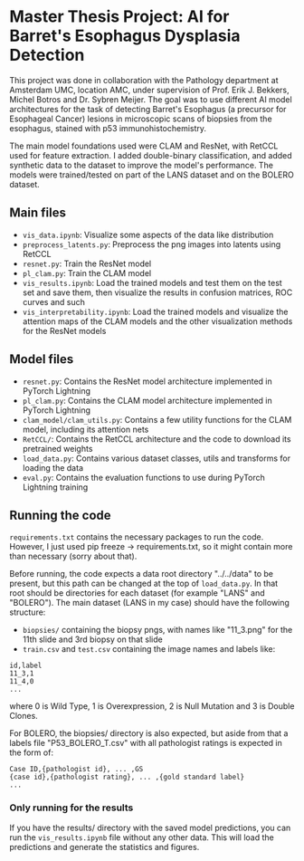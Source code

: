
# Master Thesis Project: AI for Barret's Esophagus Dysplasia Detection

This project was done in collaboration with the Pathology department at Amsterdam UMC, location AMC, under supervision of Prof. Erik J. Bekkers, Michel Botros and Dr. Sybren Meijer. The goal was to use different AI model architectures for the task of detecting Barret's Esophagus (a precursor for Esophageal Cancer) lesions in microscopic scans of biopsies from the esophagus, stained with p53 immunohistochemistry.

The main model foundations used were CLAM and ResNet, with RetCCL used for feature extraction. I added double-binary classification, and added synthetic data to the dataset to improve the model's performance. The models were trained/tested on part of the LANS dataset and on the BOLERO dataset.

## Main files
- `vis_data.ipynb`: Visualize some aspects of the data like distribution
- `preprocess_latents.py`: Preprocess the png images into latents using RetCCL
- `resnet.py`: Train the ResNet model
- `pl_clam.py`: Train the CLAM model
- `vis_results.ipynb`: Load the trained models and test them on the test set and save them, then visualize the results in confusion matrices, ROC curves and such
- `vis_interpretability.ipynb`: Load the trained models and visualize the attention maps of the CLAM models and the other visualization methods for the ResNet models

## Model files
- `resnet.py`: Contains the ResNet model architecture implemented in PyTorch Lightning
- `pl_clam.py`: Contains the CLAM model architecture implemented in PyTorch Lightning
- `clam_model/clam_utils.py`: Contains a few utility functions for the CLAM model, including its attention nets
- `RetCCL/`: Contains the RetCCL architecture and the code to download its pretrained weights
- `load_data.py`: Contains various dataset classes, utils and transforms for loading the data
- `eval.py`: Contains the evaluation functions to use during PyTorch Lightning training

## Running the code
`requirements.txt` contains the necessary packages to run the code. However, I just used pip freeze -> requirements.txt, so it might contain more than necessary (sorry about that).

Before running, the code expects a data root directory "../../data" to be present, but this path can be changed at the top of `load_data.py`. In that root should be directories for each dataset (for example "LANS" and "BOLERO"). The main dataset (LANS in my case) should have the following structure:
- `biopsies/` containing the biopsy pngs, with names like "11_3.png" for the 11th slide and 3rd biopsy on that slide
- `train.csv` and `test.csv` containing the image names and labels like:
```
id,label
11_3,1
11_4,0
...
```
where 0 is Wild Type, 1 is Overexpression, 2 is Null Mutation and 3 is Double Clones.

For BOLERO, the biopsies/ directory is also expected, but aside from that a labels file "P53_BOLERO_T.csv" with all pathologist ratings is expected in the form of:
```
Case ID,{pathologist id}, ... ,GS
{case id},{pathologist rating}, ... ,{gold standard label}
...
```

### Only running for the results
If you have the results/ directory with the saved model predictions, you can run the `vis_results.ipynb` file without any other data. This will load the predictions and generate the statistics and figures.
